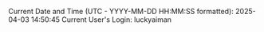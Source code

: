 Current Date and Time (UTC - YYYY-MM-DD HH:MM:SS formatted): 2025-04-03 14:50:45
Current User's Login: luckyaiman

